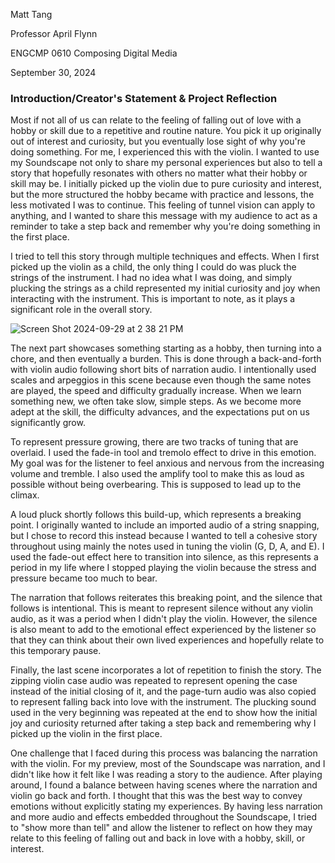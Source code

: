 Matt Tang

Professor April Flynn

ENGCMP 0610 Composing Digital Media

September 30, 2024

### Introduction/Creator's Statement & Project Reflection
Most if not all of us can relate to the feeling of falling out of love with a hobby or skill due to a repetitive and routine nature. You pick it up originally out of interest and curiosity, but you eventually lose sight of why you're doing something. For me, I experienced this with the violin. I wanted to use my Soundscape not only to share my personal experiences but also to tell a story that hopefully resonates with others no matter what their hobby or skill may be. I initially picked up the violin due to pure curiosity and interest, but the more structured the hobby became with practice and lessons, the less motivated I was to continue. This feeling of tunnel vision can apply to anything, and I wanted to share this message with my audience to act as a reminder to take a step back and remember why you're doing something in the first place.

I tried to tell this story through multiple techniques and effects. When I first picked up the violin as a child, the only thing I could do was pluck the strings of the instrument. I had no idea what I was doing, and simply plucking the strings as a child represented my initial curiosity and joy when interacting with the instrument. This is important to note, as it plays a significant role in the overall story.

![Screen Shot 2024-09-29 at 2 38 21 PM](https://github.com/user-attachments/assets/da91ce9a-2246-45b2-ba68-24ba3ab5b594)

The next part showcases something starting as a hobby, then turning into a chore, and then eventually a burden. This is done through a back-and-forth with violin audio following short bits of narration audio. I intentionally used scales and arpeggios in this scene because even though the same notes are played, the speed and difficulty gradually increase. When we learn something new, we often take slow, simple steps. As we become more adept at the skill, the difficulty advances, and the expectations put on us significantly grow. 

To represent pressure growing, there are two tracks of tuning that are overlaid. I used the fade-in tool and tremolo effect to drive in this emotion. My goal was for the listener to feel anxious and nervous from the increasing volume and tremble. I also used the amplify tool to make this as loud as possible without being overbearing. This is supposed to lead up to the climax.

A loud pluck shortly follows this build-up, which represents a breaking point. I originally wanted to include an imported audio of a string snapping, but I chose to record this instead because I wanted to tell a cohesive story throughout using mainly the notes used in tuning the violin (G, D, A, and E). I used the fade-out effect here to transition into silence, as this represents a period in my life where I stopped playing the violin because the stress and pressure became too much to bear. 

The narration that follows reiterates this breaking point, and the silence that follows is intentional. This is meant to represent silence without any violin audio, as it was a period when I didn't play the violin. However, the silence is also meant to add to the emotional effect experienced by the listener so that they can think about their own lived experiences and hopefully relate to this temporary pause. 

Finally, the last scene incorporates a lot of repetition to finish the story. The zipping violin case audio was repeated to represent opening the case instead of the initial closing of it, and the page-turn audio was also copied to represent falling back into love with the instrument. The plucking sound used in the very beginning was repeated at the end to show how the initial joy and curiosity returned after taking a step back and remembering why I picked up the violin in the first place.

One challenge that I faced during this process was balancing the narration with the violin. For my preview, most of the Soundscape was narration, and I didn't like how it felt like I was reading a story to the audience. After playing around, I found a balance between having scenes where the narration and violin go back and forth. I thought that this was the best way to convey emotions without explicitly stating my experiences. By having less narration and more audio and effects embedded throughout the Soundscape, I tried to "show more than tell" and allow the listener to reflect on how they may relate to this feeling of falling out and back in love with a hobby, skill, or interest.
